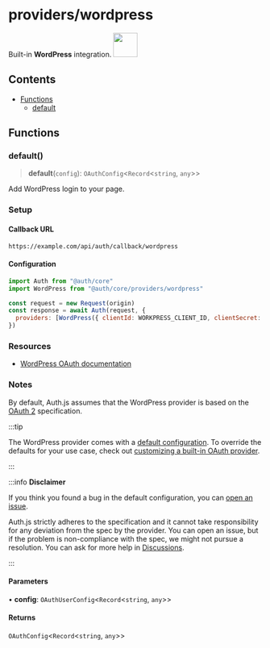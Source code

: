 # providers/wordpress

<div style={{backgroundColor: "#000", display: "flex", justifyContent: "space-between", color: "#fff", padding: 16}}>
<span>Built-in <b>WordPress</b> integration.</span>
<a href="https://wordpress.com/">
  <img style={{display: "block"}} src="https://authjs.dev/img/providers/wordpress.svg" height="48" />
</a>
</div>

## Contents

- [Functions](wordpress.md#functions)
    - [default](wordpress.md#default)

## Functions

### default()

> **default**(`config`): `OAuthConfig`\<`Record`\<`string`, `any`\>\>

Add WordPress login to your page.

### Setup

#### Callback URL
```
https://example.com/api/auth/callback/wordpress
```

#### Configuration
```js
import Auth from "@auth/core"
import WordPress from "@auth/core/providers/wordpress"

const request = new Request(origin)
const response = await Auth(request, {
  providers: [WordPress({ clientId: WORKPRESS_CLIENT_ID, clientSecret: WORKPRESS_CLIENT_SECRET })],
})
```

### Resources

- [WordPress OAuth documentation](https://developer.wordpress.com/docs/oauth2/)

### Notes

By default, Auth.js assumes that the WordPress provider is
based on the [OAuth 2](https://www.rfc-editor.org/rfc/rfc6749.html) specification.

:::tip

The WordPress provider comes with a [default configuration](https://github.com/nextauthjs/next-auth/blob/main/packages/core/src/providers/wordpress.ts).
To override the defaults for your use case, check out [customizing a built-in OAuth provider](https://authjs.dev/guides/providers/custom-provider#override-default-options).

:::

:::info **Disclaimer**

If you think you found a bug in the default configuration, you can [open an issue](https://authjs.dev/new/provider-issue).

Auth.js strictly adheres to the specification and it cannot take responsibility for any deviation from
the spec by the provider. You can open an issue, but if the problem is non-compliance with the spec,
we might not pursue a resolution. You can ask for more help in [Discussions](https://authjs.dev/new/github-discussions).

:::

#### Parameters

• **config**: `OAuthUserConfig`\<`Record`\<`string`, `any`\>\>

#### Returns

`OAuthConfig`\<`Record`\<`string`, `any`\>\>
